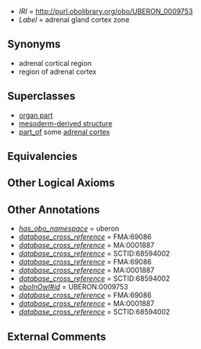  * *IRI* = http://purl.obolibrary.org/obo/UBERON_0009753
 * *Label* = adrenal gland cortex zone

## Synonyms

 * adrenal cortical region
 * region of adrenal cortex

## Superclasses

 * [organ part](../../UBERON/64/UBERON_0000064.md)
 * [mesoderm-derived structure](../../UBERON/20/UBERON_0004120.md)
 * [part_of](../../BFO/50/BFO_0000050.md) some [adrenal cortex](../../UBERON/35/UBERON_0001235.md)

## Equivalencies


## Other Logical Axioms


## Other Annotations

 * *[has_obo_namespace](../../ce/oboInOwl#hasOBONamespace.md)* = uberon
 * *[database_cross_reference](../../ef/oboInOwl#hasDbXref.md)* = FMA:69086
 * *[database_cross_reference](../../ef/oboInOwl#hasDbXref.md)* = MA:0001887
 * *[database_cross_reference](../../ef/oboInOwl#hasDbXref.md)* = SCTID:68594002
 * *[database_cross_reference](../../ef/oboInOwl#hasDbXref.md)* = FMA:69086
 * *[database_cross_reference](../../ef/oboInOwl#hasDbXref.md)* = MA:0001887
 * *[database_cross_reference](../../ef/oboInOwl#hasDbXref.md)* = SCTID:68594002
 * *[oboInOwl#id](../../id/oboInOwl#id.md)* = UBERON:0009753
 * *[database_cross_reference](../../ef/oboInOwl#hasDbXref.md)* = FMA:69086
 * *[database_cross_reference](../../ef/oboInOwl#hasDbXref.md)* = MA:0001887
 * *[database_cross_reference](../../ef/oboInOwl#hasDbXref.md)* = SCTID:68594002

## External Comments


